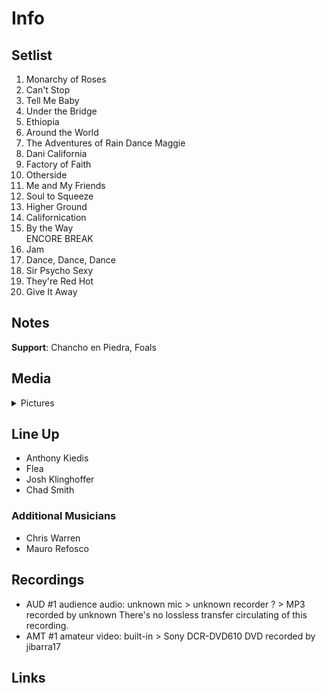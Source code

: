 # Info

## Setlist

1. Monarchy of Roses
2. Can't Stop
3. Tell Me Baby
4. Under the Bridge
5. Ethiopia
6. Around the World
7. The Adventures of Rain Dance Maggie
8. Dani California
9. Factory of Faith
10. Otherside
11. Me and My Friends
12. Soul to Squeeze
13. Higher Ground
14. Californication
15. By the Way
<br> ENCORE BREAK
16. Jam
17. Dance, Dance, Dance
18. Sir Psycho Sexy
19. They're Red Hot
20. Give It Away

## Notes

**Support**: Chancho en Piedra, Foals

## Media 

<details>
  <summary>Pictures</summary>
  <!--<img alt="Setlist" title="Setlist" src="_.jpg" height="200" />
  <img alt="Flyer" title="Flyer" src="_.jpg" height="200" />-->
</details>

## Line Up

* Anthony Kiedis
* Flea
* Josh Klinghoffer
* Chad Smith

### Additional Musicians

* Chris Warren  
* Mauro Refosco

## Recordings

* AUD #1 audience audio: unknown mic > unknown recorder ? > MP3 recorded by unknown There's no lossless transfer circulating of this recording.  
* AMT #1 amateur video: built-in > Sony DCR-DVD610 DVD recorded by jibarra17

## Links